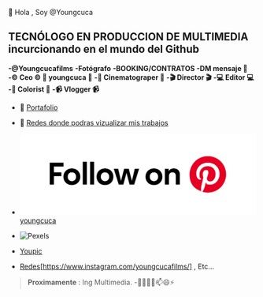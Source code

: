 👋 Hola , Soy @Youngcuca
## **TECNÓLOGO EN PRODUCCION DE MULTIMEDIA** incurcionando en el mundo del Github
**-@Youngcucafilms**
**-Fotógrafo**
**-BOOKING/CONTRATOS**
**-DM mensaje 📩**
**-©️ Ceo ©️ 📸 youngcuca 📸**
**-🎥 Cinematograper 🎥**
**-🎬 Director 🎬**
**-💻 Editor 💻**
**-🎨 Colorist 🎨**
**-📹 Vlogger 📹**



- 👀 [Portafolio](https://drive.google.com/drive/folders/1GOocN0ug3b5xjQhjYifBr4Mbwg3fy6Th)
- 👀 [Redes donde podras vizualizar mis trabajos](https://linktr.ee/Youngcucafilms?fbclid=PAZXh0bgNhZW0CMTEAAaZKuPxjlvIGmzdr2LPWCCfHpYXK44bkYJVaaLayq6qNCap5kxC9RvEQRy0_aem_cyPFjrM0o1RwUgf7c9710g)
- ![Pinterest](FollowOn.svg) [youngcuca](https://co.pinterest.com/Youngcucafilms/)
- ![Pexels](https://www.pexels.com/es-es/@youngcucafilms-1091646142/)
- [Youpic](https://youpic.com/youngcucafilms)

- [Redes](Instagram)[https://www.instagram.com/youngcucafilms/] , Etc...
>**Proximamente** : Ing Multimedia.
-👋👀🌱💞️📫😄⚡
<!---
Youngcuca/Youngcuca is a ✨ special ✨ repository because its `README.md` (this file) appears on your GitHub profile.
You can click the Preview link to take a look at your changes.
--->
